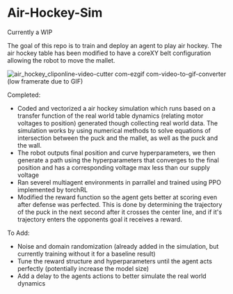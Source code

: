# Air-Hockey-Sim

Currently a WIP

The goal of this repo is to train and deploy an agent to play air hockey. The air hockey table has been modified to have a coreXY belt configuration allowing the robot to move the mallet.

![air_hockey_cliponline-video-cutter com-ezgif com-video-to-gif-converter](https://github.com/user-attachments/assets/45868e2b-58df-49db-9185-147e5af6fca6)
(low framerate due to GIF)

Completed:
* Coded and vectorized a air hockey simulation which runs based on a transfer function of the real world table dynamics (relating motor voltages to position) generated though collecting real world data. The simulation works by using numerical methods to solve equations of intersection between the puck and the mallet, as well as the puck and the wall.
* The robot outputs final position and curve hyperparameters, we then generate a path using the hyperparameters that converges to the final position and has a corresponding voltage max less than our supply voltage
* Ran severel multiagent environments in parrallel and trained using PPO implemented by torchRL
* Modified the reward function so the agent gets better at scoring even after defense was perfected. This is done by determining the trajectory of the puck in the next second after it crosses the center line, and if it's trajectory enters the opponents goal it receives a reward.

To Add:
* Noise and domain randomization (already added in the simulation, but currently training without it for a baseline result)
* Tune the reward structure and hyperparameters until the agent acts perfectly (potentially increase the model size)
* Add a delay to the agents actions to better simulate the real world dynamics
